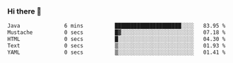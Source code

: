 ### Hi there 👋

<!--START_SECTION:waka-->

```txt
Java              6 mins          █████████████████████░░░░   83.95 %
Mustache          0 secs          █▓░░░░░░░░░░░░░░░░░░░░░░░   07.18 %
HTML              0 secs          █░░░░░░░░░░░░░░░░░░░░░░░░   04.30 %
Text              0 secs          ▒░░░░░░░░░░░░░░░░░░░░░░░░   01.93 %
YAML              0 secs          ▒░░░░░░░░░░░░░░░░░░░░░░░░   01.41 %
```

<!--END_SECTION:waka-->

<!--
**jerry-shao/jerry-shao** is a ✨ _special_ ✨ repository because its `README.md` (this file) appears on your GitHub profile.

Here are some ideas to get you started:

- 🔭 I’m currently working on ...
- 🌱 I’m currently learning ...
- 👯 I’m looking to collaborate on ...
- 🤔 I’m looking for help with ...
- 💬 Ask me about ...
- 📫 How to reach me: ...
- 😄 Pronouns: ...
- ⚡ Fun fact: ...
-->
